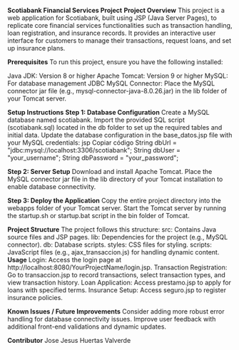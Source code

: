 **Scotiabank Financial Services Project**
**Project Overview**
This project is a web application for Scotiabank, built using JSP (Java Server Pages), to replicate core financial services functionalities such as transaction handling, loan registration, and insurance records. It provides an interactive user interface for customers to manage their transactions, request loans, and set up insurance plans.

**Prerequisites**
To run this project, ensure you have the following installed:

  Java JDK: Version 8 or higher
  Apache Tomcat: Version 9 or higher
  MySQL: For database management
  JDBC MySQL Connector: Place the MySQL connector jar file (e.g., mysql-connector-java-8.0.26.jar) in the lib folder of your Tomcat server.

**Setup Instructions**
**Step 1: Database Configuration**
Create a MySQL database named scotiabank.
Import the provided SQL script (scotiabank.sql) located in the db folder to set up the required tables and initial data.
Update the database configuration in the base_datos.jsp file with your MySQL credentials:
jsp
Copiar código
String dbUrl = "jdbc:mysql://localhost:3306/scotiabank";
String dbUser = "your_username";
String dbPassword = "your_password";

**Step 2: Server Setup**
Download and install Apache Tomcat.
Place the MySQL connector jar file in the lib directory of your Tomcat installation to enable database connectivity.

**Step 3: Deploy the Application**
Copy the entire project directory into the webapps folder of your Tomcat server.
Start the Tomcat server by running the startup.sh or startup.bat script in the bin folder of Tomcat.

**Project Structure**
The project follows this structure:
  src: Contains Java source files and JSP pages.
  lib: Dependencies for the project (e.g., MySQL connector).
  db: Database scripts.
  styles: CSS files for styling.
  scripts: JavaScript files (e.g., ajax_transaccion.js) for handling dynamic content.
**Usage**
Login: Access the login page at http://localhost:8080/YourProjectName/login.jsp.
Transaction Registration: Go to transaccion.jsp to record transactions, select transaction types, and view transaction history.
Loan Application: Access prestamo.jsp to apply for loans with specified terms.
Insurance Setup: Access seguro.jsp to register insurance policies.

**Known Issues / Future Improvements**
Consider adding more robust error handling for database connectivity issues.
Improve user feedback with additional front-end validations and dynamic updates.

**Contributor**
Jose Jesus Huertas Valverde
